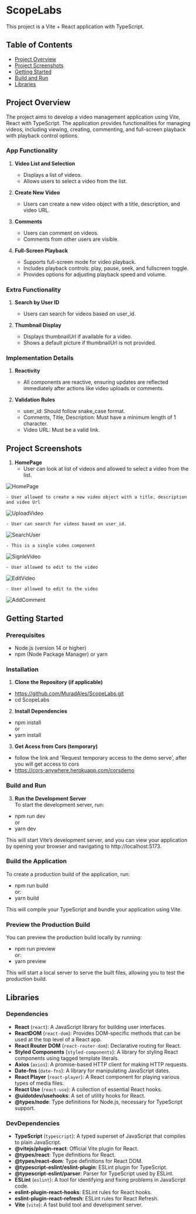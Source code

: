 # ScopeLabs

This project is a Vite + React application with TypeScript.

## Table of Contents
- [Project Overview](#project-overview)
- [Project Screenshots](#project-screenshots)
- [Getting Started](#getting-started)
- [Build and Run](#build-and-run)
- [Libraries](#libraries)


## Project Overview

The project aims to develop a video management application using Vite, React with TypeScript. The application provides functionalities for managing videos, including viewing, creating, commenting, and full-screen playback with playback control options.

### App Functionality

1. **Video List and Selection**

    - Displays a list of videos.
    - Allows users to select a video from the list.
    
2. **Create New Video**

    - Users can create a new video object with a title, description, and video URL.

3. **Comments**

    - Users can comment on videos.
    - Comments from other users are visible.
    
4. **Full-Screen Playback**

    - Supports full-screen mode for video playback.
    - Includes playback controls: play, pause, seek, and fullscreen toggle.
    - Provides options for adjusting playback speed and volume.

### Extra Functionality

1. **Search by User ID**

    - Users can search for videos based on user_id.

2. **Thumbnail Display**

    - Displays thumbnailUrl if available for a video.
    - Shows a default picture if thumbnailUrl is not provided.

### Implementation Details

1. **Reactivity**

    - All components are reactive, ensuring updates are reflected immediately after actions like video uploads or comments.

2. **Validation Rules**

    - user_id: Should follow snake_case format.
    - Comments, Title, Description: Must have a minimum length of 1 character.
    - Video URL: Must be a valid link.

## Project Screenshots
1. **HomePage**
    - User can look at list of videos and allowed to select a video from the list.
    
![HomePage](https://github.com/MuradAles/ScopeLabs/assets/53098880/e138fbc0-2232-49e3-ab4a-592444beace2)

    - User allowed to create a new video object with a title, description and video Url
    
![UploadVideo](https://github.com/MuradAles/ScopeLabs/assets/53098880/8bbc8639-98d2-4f74-a3f3-605bb375710b)
    
    - User can search for videos based on user_id.
    
![SearchUser](https://github.com/MuradAles/ScopeLabs/assets/53098880/759cfde6-5c59-4c7d-b799-6b6c05119816)

    - This is a single video component
    
![SignleVideo](https://github.com/MuradAles/ScopeLabs/assets/53098880/bfe8aab4-895c-4696-971a-4c59a7999e4a)

    - User allowed to edit to the video
    
![EditVideo](https://github.com/MuradAles/ScopeLabs/assets/53098880/e5dd3d11-32ff-4b3b-9558-55c20213653e)

    - User allowed to edit to the video
    
![AddComment](https://github.com/MuradAles/ScopeLabs/assets/53098880/02caf8bd-6b81-4de4-afaa-675017a88720)

## Getting Started

### Prerequisites
- Node.js (version 14 or higher)
- npm (Node Package Manager) or yarn

### Installation

1. **Clone the Repository (if applicable)**
  - https://github.com/MuradAles/ScopeLabs.git
  - cd ScopeLabs

2. **Install Dependencies**
  - npm install
  <br>or
  - yarn install

3. **Get Acess from Cors (temporary)**
 - follow the link and 'Request temporary access to the demo serve', after you will get access to cors
 - https://cors-anywhere.herokuapp.com/corsdemo


### Build and Run
3. **Run the Development Server**
<br>To start the development server, run:
  - npm run dev
  <br>or
  - yarn dev
    
This will start Vite’s development server, and you can view your application by opening your browser and navigating to http://localhost:5173.

### Build the Application
To create a production build of the application, run:
  - npm run build
  <br>or:
  - yarn build
  
This will compile your TypeScript and bundle your application using Vite.

### Preview the Production Build
You can preview the production build locally by running:
  - npm run preview
  <br>or:
  - yarn preview

This will start a local server to serve the built files, allowing you to test the production build.

## Libraries

### Dependencies
- **React** (`react`): A JavaScript library for building user interfaces.
- **ReactDOM** (`react-dom`): Provides DOM-specific methods that can be used at the top level of a React app.
- **React Router DOM** (`react-router-dom`): Declarative routing for React.
- **Styled Components** (`styled-components`): A library for styling React components using tagged template literals.
- **Axios** (`axios`): A promise-based HTTP client for making HTTP requests.
- **Date-fns** (`date-fns`): A library for manipulating JavaScript dates.
- **React Player** (`react-player`): A React component for playing various types of media files.
- **React Use** (`react-use`): A collection of essential React hooks.
- **@uidotdev/usehooks**: A set of utility hooks for React.
- **@types/node**: Type definitions for Node.js, necessary for TypeScript support.

### DevDependencies
- **TypeScript** (`typescript`): A typed superset of JavaScript that compiles to plain JavaScript.
- **@vitejs/plugin-react**: Official Vite plugin for React.
- **@types/react**: Type definitions for React.
- **@types/react-dom**: Type definitions for React DOM.
- **@typescript-eslint/eslint-plugin**: ESLint plugin for TypeScript.
- **@typescript-eslint/parser**: Parser for TypeScript used by ESLint.
- **ESLint** (`eslint`): A tool for identifying and fixing problems in JavaScript code.
- **eslint-plugin-react-hooks**: ESLint rules for React hooks.
- **eslint-plugin-react-refresh**: ESLint rules for React Refresh.
- **Vite** (`vite`): A fast build tool and development server.
